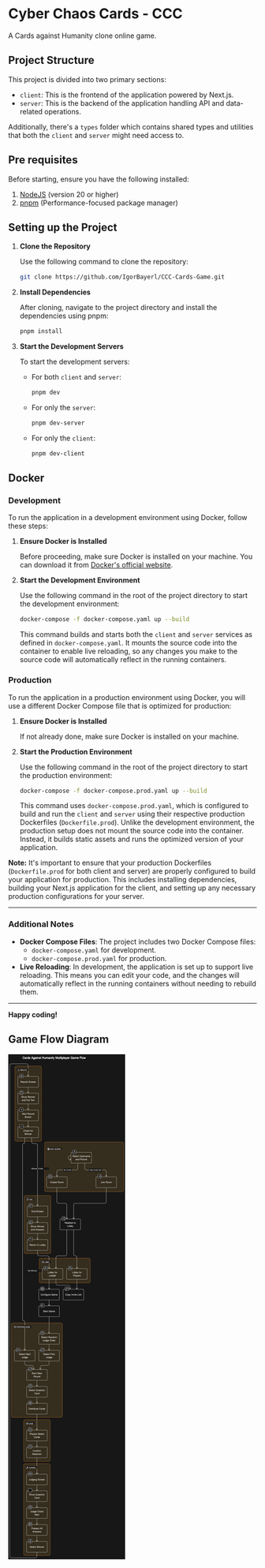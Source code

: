 # Cyber Chaos Cards - CCC

A Cards against Humanity clone online game.

## Project Structure

This project is divided into two primary sections:

- `client`: This is the frontend of the application powered by Next.js.
- `server`: This is the backend of the application handling API and data-related operations.

Additionally, there's a `types` folder which contains shared types and utilities that both the `client` and `server` might need access to.



## Pre requisites

Before starting, ensure you have the following installed:

1. [NodeJS](https://nodejs.org/en/download/) (version 20 or higher)
2. [pnpm](https://pnpm.io/installation) (Performance-focused package manager)

## Setting up the Project

1. **Clone the Repository**

   Use the following command to clone the repository:

   ```bash
   git clone https://github.com/IgorBayerl/CCC-Cards-Game.git
   ```

2. **Install Dependencies**

   After cloning, navigate to the project directory and install the dependencies using pnpm:

   ```bash
   pnpm install
   ```

3. **Start the Development Servers**

   To start the development servers:

   - For both `client` and `server`:

     ```bash
     pnpm dev
     ```

   - For only the `server`:

     ```bash
     pnpm dev-server
     ```

   - For only the `client`:

     ```bash
     pnpm dev-client
     ```


## Docker

### Development

To run the application in a development environment using Docker, follow these steps:

1. **Ensure Docker is Installed**

   Before proceeding, make sure Docker is installed on your machine. You can download it from [Docker's official website](https://www.docker.com/get-started).

2. **Start the Development Environment**

   Use the following command in the root of the project directory to start the development environment:

   ```bash
   docker-compose -f docker-compose.yaml up --build
   ```

   This command builds and starts both the `client` and `server` services as defined in `docker-compose.yaml`. It mounts the source code into the container to enable live reloading, so any changes you make to the source code will automatically reflect in the running containers.

### Production

To run the application in a production environment using Docker, you will use a different Docker Compose file that is optimized for production:

1. **Ensure Docker is Installed**

   If not already done, make sure Docker is installed on your machine.

2. **Start the Production Environment**

   Use the following command in the root of the project directory to start the production environment:

   ```bash
   docker-compose -f docker-compose.prod.yaml up --build
   ```

   This command uses `docker-compose.prod.yaml`, which is configured to build and run the `client` and `server` using their respective production Dockerfiles (`Dockerfile.prod`). Unlike the development environment, the production setup does not mount the source code into the container. Instead, it builds static assets and runs the optimized version of your application.

**Note:** It's important to ensure that your production Dockerfiles (`Dockerfile.prod` for both client and server) are properly configured to build your application for production. This includes installing dependencies, building your Next.js application for the client, and setting up any necessary production configurations for your server.

---

### Additional Notes

- **Docker Compose Files**: The project includes two Docker Compose files:
  - `docker-compose.yaml` for development.
  - `docker-compose.prod.yaml` for production.
- **Live Reloading**: In development, the application is set up to support live reloading. This means you can edit your code, and the changes will automatically reflect in the running containers without needing to rebuild them.


---
**Happy coding!** 



## Game Flow Diagram

![Game Flow Diagram](./docs/game_flow.svg)
